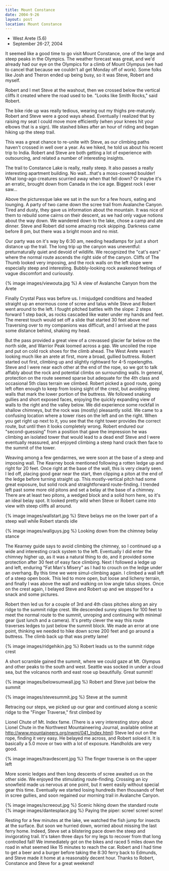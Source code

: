 ```yaml
---
title: Mount Constance
date: 2004-9-26
layout: post
location: Mount Constance
---
```


* West Arete (5.6)
* September 26-27, 2004

It seemed like a good time to go visit Mount
Constance, one of the large and steep peaks in the Olympics. The
weather forecast was great, and we'd already had our eye on the
Olympics for a climb of Mount Olympus (we had to cancel that because
we couldn't all get Monday off of work). Some folks like Josh and
Theron ended up being busy, so it was Steve, Robert and myself.


Robert and I met Steve at the washout, then we crossed below the vertical cliffs
it created where the road used to be. "Looks like Smith Rocks," said Robert.


The bike ride up was really tedious, wearing out my thighs pre-maturely. 
Robert and  Steve were a good ways ahead. Eventually I realized that by 
raising my seat I could move  more efficiently (when your knees hit your elbows 
that is a sign). We stashed bikes  after an hour of riding and began hiking up 
the steep trail.


This was a great chance to re-unite with Steve, as our climbing paths haven't 
crossed in  well over a year. As we hiked, he told us about his recent trip to 
India. Robert and  Steve are both getting a lot of experience with outsourcing, 
and related a number of  interesting insights.


The trail to Constance Lake is really, really steep. It also passes a really 
interesting  apartment building. No wait...that's a moss-covered boulder! 
What long-ago creatures  scurried away when that fell down? Or maybe it's 
an erratic, brought down from Canada in  the ice age. Biggest rock I ever 
saw...


Above the picturesque lake we sat in the sun for a few hours, eating
and lounging.  A party of two came down the scree trail from Avalanche
Canyon. Tired and dusty, they gave us information about the
mountain. It was nice of them to rebuild some cairns on their descent,
as we had only vague notions about the way down.  We wandered down to
the lake, chose a camp and ate dinner. Steve and Robert did some
amazing rock skipping.  Darkness came before 8 pm, but there was a
bright moon and no mist.


Our party was on it's way by 6:30 am, needing headlamps for just a short 
distance up the  trail. The long trip up the canyon was uneventful: 
preturnaturally quiet and devoid of  wildlife. We recognized the "cat's ears"
where the normal route ascends the right side  of the canyon. Cliffs of The 
Thumb looked very imposing, and the rock walls on the left  slope were 
especially steep and interesting. Bubbly-looking rock awakened feelings of 
vague discomfort and curiousity.

{% image images/viewouta.jpg %}
A view of Avalanche Canyon from the Arete

Finally Crystal Pass was before us. I misjudged conditions and headed straight 
up an  enormous cone of scree and talus while Steve and Robert went around to 
the left. I  fought pitched battles with the slope: 2 steps forward 1 step 
back, as rocks cascaded  like water under my hands and feet. The merest 
touch would set off a slide that started  30 feet above me! Traversing 
over to my companions was difficult, and I arrived at the  pass some 
distance behind, shaking my head.


But the pass provided a great view of a crevassed glacier far below on the 
north side,  and Warrior Peak loomed across a gap. We uncoiled the rope and 
put on cold rock shoes  for the climb ahead. The West Arete wasn't looking 
much like an arete at first, more a  broad, gullied buttress. Robert started 
out first, climbing up and slightly rightward  for 4-5 ropelengths. Steve and 
I were near each other at the end of the rope, so we got  to talk affably 
about the rock and potential climbs on surrounding walls. In general,
protection on the route seemed sparse but adequate for the 4th class and 
occasional 5th  class terrain we climbed. Robert picked a good route, 
going left often enough to keep  from losing sight of the crest, but 
avoiding steep walls that mark the lower portion of  the buttress. We 
followed snaking gullies and short exposed faces, enjoying the quickly 
expanding view of walls to the right and the valley below. We did experience 
some rockfall in shallow chimneys, but the rock was (mostly) 
pleasantly solid.  We came to a confusing location where a tower rises on 
the left and on the right. When  you get right up next to it, you see that 
the right tower provides the correct route,  but until then it looks completely 
wrong. Robert endured our "second-guessing" from a position that gave the
impression he was climbing an isolated tower that would lead to a dead end! 
Steve and I were eventually reassured, and enjoyed climbing a steep hand crack
then face to the summit of the tower.


Weaving among a few gendarmes, we were soon at the base of a steep and imposing
wall. The Kearney book mentioned following a rotten ledge up and right for
20 feet. Once right at the base of the wall, this is very clearly seen. I led
off, placing good gear near the start, then clipping a piton at the end
of the ledge before turning straight up. This mostly-vertical pitch had some
great exposure, but solid rock and straightforward route-finding. I trended
left past some more old pitons and set a belay at the base of a chimney. There
are at least two pitons, a wedged block and a solid horn here, so it's an 
ideal belay spot. It looked pretty wild when Steve or Robert came into view
with steep cliffs all around. 


{% image images/wallstart.jpg %}
Steve belays me on the lower part of a steep wall while Robert stands idle


{% image images/wallguys.jpg %}
Looking down from the chimney belay stance


The Kearney guide says to avoid climbing the chimney, so I continued up a
wide and interesting crack system to the left. Eventually I did enter the
chimney higher up, as it was a natural thing to do, and it provided some 
protection after 30 feet of easy face climbing. Next I followed a ledge
up and left, enduring "Fat Man's Misery" as I had to crouch on the ledge
under an overhang. By this time we were simul-climbing again. I climbed a
wall left of a steep open book. This led to more open, but loose and licheny
terrain, and finally I was above the wall and walking on low angle talus
slopes. Once on the crest again, I belayed Steve and Robert up and we stopped
for a snack and some pictures.

Robert then led us for a couple of 3rd and 4th class pitches along an airy
ridge to the summit ridge crest. We descended sunny slopes for 100 feet
to meet the normal route to the summit, unroping and continuing with minimal
gear (just lunch and a camera). It's pretty clever the way this route
traverses ledges to just below the summit block. We made an error at one
point, thinking we needed to hike down scree 200 feet and go around a buttress.
The climb back up that was pretty lame!

{% image images/ridgehikin.jpg %}
Robert leads us to the summit ridge crest


A short scramble gained the summit, where we could gaze at Mt. Olympus and
other peaks to the south and west. Seattle was socked in under a cloud sea,
but the volcanos north and east rose up beautifully. Great summit! 


{% image images/belowsumwall.jpg %}
Robert and Steve just below the summit


{% image images/stevesummit.jpg %}
Steve at the summit

Retracing our steps, we picked up our gear and continued along a scenic
ridge to the "Finger Traverse," first climbed by 

Lionel Chute of Mt. Index fame. (There is a very interesting
story about Lionel Chute in the Northwest Mountaineering Journal,
available online at http://www.mountaineers.org/nwmj/041_Index.html)
Steve led out on the rope, finding it very easy. He belayed me across,
and Robert soloed it. It is basically a 5.0 move or two with a lot of exposure.
Handholds are very good.


{% image images/travdescent.jpg %}
The finger traverse is on the upper left

More scenic ledges and then long descents of scree awaited us on the other side.
We enjoyed the stimulating route-finding. Crossing an icy snowfield made us
nervous at one point, but it went easily without special gear this time.
Eventually we started losing hundreds then thousands of feet in scree gullies,
and soon regained our morning trail in Avalanche Canyon.


{% image images/screeout.jpg %}
Scenic hiking down the standard route
{% image images/dantesplace.jpg %}
Paying the piper: scree! scree! scree!

Resting for a few minutes at the lake, we watched the fish jump for insects
at the surface. But soon we hurried down, worried about missing the last ferry
home. Indeed, Steve set a blistering pace down the steep and invigorating trail.
It's taken three days for my legs to recover from that long controlled fall!
We immediately got on the bikes and raced 5 miles down the road in what
seemed like 15 minutes to reach the car. Robert and I had time to get a beer
and a burger before taking the 8:30 ferry back to Edmunds, and Steve made
it home at a reasonably decent hour. Thanks to Robert, Constance and Steve for
a great weekend!

